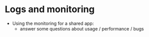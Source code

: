 # Logs and monitoring

  - Using the monitoring for a shared app:
    - answer some questions about usage / performance / bugs
